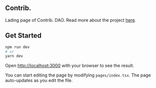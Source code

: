 ## Contrib.

Lading page of Contrib. DAO. Read more about the project [here](https://devpost.com/software/contribute-71auhd).

## Get Started

```bash
npm run dev
# or
yarn dev
```

Open [http://localhost:3000](http://localhost:3000) with your browser to see the result.

You can start editing the page by modifying `pages/index.tsx`. The page auto-updates as you edit the file.
